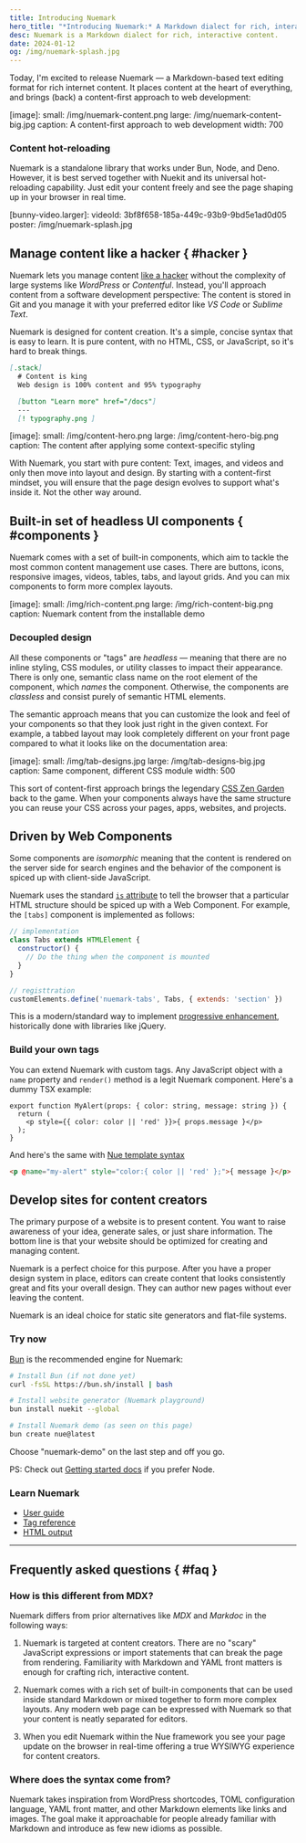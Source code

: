 ```yaml
---
title: Introducing Nuemark
hero_title: "*Introducing Nuemark:* A Markdown dialect for rich, interactive content"
desc: Nuemark is a Markdown dialect for rich, interactive content.
date: 2024-01-12
og: /img/nuemark-splash.jpg
---
```


Today, I'm excited to release Nuemark — a Markdown-based text editing format for rich internet content. It places content at the heart of everything, and brings (back) a content-first approach to web development:

[image]:
  small: /img/nuemark-content.png
  large: /img/nuemark-content-big.jpg
  caption: A content-first approach to web development
  width: 700


### Content hot-reloading

Nuemark is a standalone library that works under Bun, Node, and Deno. However, it is best served together with Nuekit and its universal hot-reloading capability. Just edit your content freely and see the page shaping up in your browser in real time.

[bunny-video.larger]:
  videoId: 3bf8f658-185a-449c-93b9-9bd5e1ad0d05
  poster: /img/nuemark-splash.jpg


## Manage content like a hacker { #hacker }

Nuemark lets you manage content [like a hacker](//tom.preston-werner.com/2008/11/17/blogging-like-a-hacker) without the complexity of large systems like *WordPress* or *Contentful*. Instead, you'll approach content from a software development perspective: The content is stored in Git and you manage it with your preferred editor like *VS Code* or *Sublime Text*.

Nuemark is designed for content creation. It's a simple, concise syntax that is easy to learn. It is pure content, with no HTML, CSS, or JavaScript, so it's hard to break things.

```md
[.stack]
  # Content is king
  Web design is 100% content and 95% typography

  [button "Learn more" href="/docs"]
  ---
  [! typography.png ]
```

[image]:
  small: /img/content-hero.png
  large: /img/content-hero-big.png
  caption: The content after applying some context-specific styling


With Nuemark, you start with pure content: Text, images, and videos and only then move into layout and design. By starting with a content-first mindset, you will ensure that the page design evolves to support what's inside it. Not the other way around.


## Built-in set of headless UI components { #components }

Nuemark comes with a set of built-in components, which aim to tackle the most common content management use cases. There are buttons, icons, responsive images, videos, tables, tabs, and layout grids. And you can mix components to form more complex layouts.

[image]:
  small: /img/rich-content.png
  large: /img/rich-content-big.png
  caption: Nuemark content from the installable demo


### Decoupled design

All these components or "tags" are *headless* — meaning that there are no inline styling, CSS modules, or utility classes to impact their appearance. There is only one, semantic class name on the root element of the component, which *names* the component. Otherwise, the components are *classless* and consist purely of semantic HTML elements.

The semantic approach means that you can customize the look and feel of your components so that they look just right in the given context. For example, a tabbed layout may look completely different on your front page compared to what it looks like on the documentation area:

[image]:
  small: /img/tab-designs.jpg
  large: /img/tab-designs-big.jpg
  caption: Same component, different CSS module
  width: 500

This sort of content-first approach brings the legendary [CSS Zen Garden](//www.csszengarden.com/) back to the game. When your components always have the same structure you can reuse your CSS across your pages, apps, websites, and projects.

## Driven by Web Components

Some components are *isomorphic* meaning that the content is rendered on the server side for search engines and the behavior of the component is spiced up with client-side JavaScript.

Nuemark uses the standard [`is` attribute](//developer.mozilla.org/en-US/docs/Web/HTML/Global_attributes/is) to tell the browser that a particular HTML structure should be spiced up with a Web Component. For example, the `[tabs]` component is implemented as follows:

```js
// implementation
class Tabs extends HTMLElement {
  constructor() {
    // Do the thing when the component is mounted
  }
}

// registtration
customElements.define('nuemark-tabs', Tabs, { extends: 'section' })
```

This is a modern/standard way to implement [progressive enhancement](//developer.mozilla.org/en-US/docs/Glossary/Progressive_Enhancement), historically done with libraries like jQuery.


### Build your own tags

You can extend Nuemark with custom tags. Any JavaScript object with a `name` property and `render()` method is a legit Nuemark component. Here's a dummy TSX example:

```tsx
export function MyAlert(props: { color: string, message: string }) {
  return (
    <p style={{ color: color || 'red' }}>{ props.message }</p>
  );
}
```

And here's the same with [Nue template syntax](/docs/template-syntax.html)

```html
<p @name="my-alert" style="color:{ color || 'red' };">{ message }</p>
```


## Develop sites for content creators

The primary purpose of a website is to present content. You want to raise awareness of your idea, generate sales, or just share information. The bottom line is that your website should be optimized for creating and managing content.

Nuemark is a perfect choice for this purpose. After you have a proper design system in place, editors can create content that looks consistently great and fits your overall design. They can author new pages without ever leaving the content.

Nuemark is an ideal choice for static site generators and flat-file systems.


### Try now

[Bun](//bun.sh) is the recommended engine for Nuemark:

```sh
# Install Bun (if not done yet)
curl -fsSL https://bun.sh/install | bash

# Install website generator (Nuemark playground)
bun install nuekit --global

# Install Nuemark demo (as seen on this page)
bun create nue@latest
```

Choose "nuemark-demo" on the last step and off you go.

PS: Check out [Getting started docs](/docs/#node) if you prefer Node.

### Learn Nuemark

- [User guide](/docs/content-authoring.html)
- [Tag reference](/docs/markdown-extensions.html)
- [HTML output](/docs/layout.html#default-html-structure)

- - -

## Frequently asked questions { #faq }

### How is this different from MDX?

Nuemark differs from prior alternatives like *MDX* and *Markdoc* in the following ways:

1. Nuemark is targeted at content creators. There are no "scary" JavaScript expressions or import statements that can break the page from rendering. Familiarity with Markdown and YAML front matters is enough for crafting rich, interactive content.

2. Nuemark comes with a rich set of built-in components that can be used inside standard Markdown or mixed together to form more complex layouts. Any modern web page can be expressed with Nuemark so that your content is neatly separated for editors.

3. When you edit Nuemark within the Nue framework you see your page update on the browser in real-time offering a true WYSIWYG experience for content creators.


### Where does the syntax come from?

Nuemark takes inspiration from WordPress shortcodes, TOML configuration language, YAML front matter, and other Markdown elements like links and images. The goal make it approachable for people already familiar with Markdown and introduce as few new idioms as possible.
